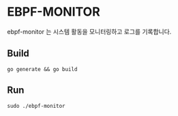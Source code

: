 # EBPF-MONITOR

ebpf-monitor 는 시스템 활동을 모니터링하고 로그를 기록합니다.


## Build

```
go generate && go build
```

## Run

```
sudo ./ebpf-monitor
```